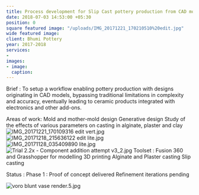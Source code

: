 ```yaml
---
title: Process development for Slip Cast pottery production from CAD models
date: 2018-07-03 14:53:00 +05:30
position: 0
square featured image: "/uploads/IMG_20171221_170210510%20edit.jpg"
wide featured image: 
client: Bhumi Pottery
year: 2017-2018
services:
- 
images:
- image: 
  caption: 
---
```


Brief : To setup a workflow enabling pottery production with designs originating in CAD models, bypassing traditional limitations in complexity and accuracy, eventually leading to ceramic products integrated with electronics and other add-ons.

Areas of work:
Mold and mother-mold design
Generative design
Study of the effects of various parameters on casting in alginate, plaster and clay
![IMG_20171221_170109316 edit vert.jpg](/uploads/IMG_20171221_170109316%20edit%20vert.jpg)
![IMG_20171218_215636122 edit lite.jpg](/uploads/IMG_20171218_215636122%20edit%20lite.jpg)
![IMG_20171128_035409890 lite.jpg](/uploads/IMG_20171128_035409890%20lite.jpg)
![Trial 2.2x - Component addition attempt v3_2.jpg](/uploads/Trial%202.2x%20-%20Component%20addition%20attempt%20v3_2.jpg)
Toolset :
Fusion 360 and Grasshopper for modelling
3D printing
Alginate and Plaster casting
Slip casting

Status :
Phase 1 : Proof of concept delivered
Refinement iterations pending

![voro blunt vase render.5.jpg](/uploads/voro%20blunt%20vase%20render.5.jpg)
